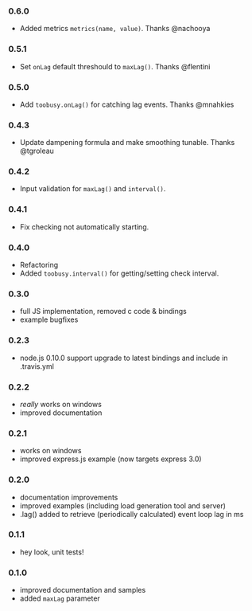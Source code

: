 ### 0.6.0
  * Added metrics `metrics(name, value)`. Thanks @nachooya

### 0.5.1
  * Set `onLag` default threshould to `maxLag()`. Thanks @flentini

### 0.5.0
  * Add `toobusy.onLag()` for catching lag events. Thanks @mnahkies

### 0.4.3
  * Update dampening formula and make smoothing tunable. Thanks @tgroleau

### 0.4.2
  * Input validation for `maxLag()` and `interval()`.

### 0.4.1
  * Fix checking not automatically starting.

### 0.4.0
  * Refactoring
  * Added `toobusy.interval()` for getting/setting check interval.

### 0.3.0
  * full JS implementation, removed c code & bindings
  * example bugfixes

### 0.2.3
  * node.js 0.10.0 support upgrade to latest bindings and include in .travis.yml

### 0.2.2
  * *really* works on windows
  * improved documentation

### 0.2.1
  * works on windows
  * improved express.js example (now targets express 3.0)

### 0.2.0
  * documentation improvements
  * improved examples (including load generation tool and server)
  * .lag() added to retrieve (periodically calculated) event loop lag in ms

### 0.1.1
  * hey look, unit tests!

### 0.1.0
  * improved documentation and samples
  * added `maxLag` parameter
